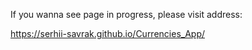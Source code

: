 If you wanna see page in progress, please visit address:

https://serhii-savrak.github.io/Currencies_App/
